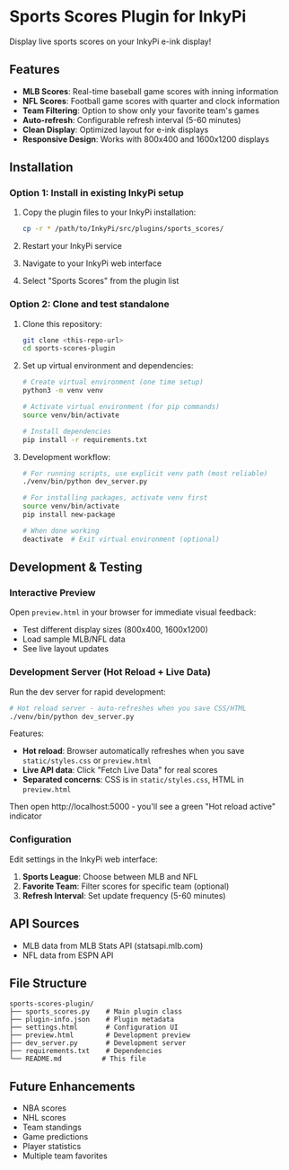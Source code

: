 # Sports Scores Plugin for InkyPi

Display live sports scores on your InkyPi e-ink display!

## Features

- **MLB Scores**: Real-time baseball game scores with inning information
- **NFL Scores**: Football game scores with quarter and clock information
- **Team Filtering**: Option to show only your favorite team's games
- **Auto-refresh**: Configurable refresh interval (5-60 minutes)
- **Clean Display**: Optimized layout for e-ink displays
- **Responsive Design**: Works with 800x400 and 1600x1200 displays

## Installation

### Option 1: Install in existing InkyPi setup

1. Copy the plugin files to your InkyPi installation:
   ```bash
   cp -r * /path/to/InkyPi/src/plugins/sports_scores/
   ```

2. Restart your InkyPi service
3. Navigate to your InkyPi web interface
4. Select "Sports Scores" from the plugin list

### Option 2: Clone and test standalone

1. Clone this repository:
   ```bash
   git clone <this-repo-url>
   cd sports-scores-plugin
   ```

2. Set up virtual environment and dependencies:
   ```bash
   # Create virtual environment (one time setup)
   python3 -m venv venv
   
   # Activate virtual environment (for pip commands)
   source venv/bin/activate
   
   # Install dependencies
   pip install -r requirements.txt
   ```

3. Development workflow:
   ```bash
   # For running scripts, use explicit venv path (most reliable)
   ./venv/bin/python dev_server.py
   
   # For installing packages, activate venv first
   source venv/bin/activate
   pip install new-package
   
   # When done working
   deactivate  # Exit virtual environment (optional)
   ```

## Development & Testing

### Interactive Preview
Open `preview.html` in your browser for immediate visual feedback:
- Test different display sizes (800x400, 1600x1200)
- Load sample MLB/NFL data
- See live layout updates

### Development Server (Hot Reload + Live Data)
Run the dev server for rapid development:
```bash
# Hot reload server - auto-refreshes when you save CSS/HTML
./venv/bin/python dev_server.py
```

Features:
- **Hot reload**: Browser automatically refreshes when you save `static/styles.css` or `preview.html`
- **Live API data**: Click "Fetch Live Data" for real scores
- **Separated concerns**: CSS is in `static/styles.css`, HTML in `preview.html`

Then open http://localhost:5000 - you'll see a green "Hot reload active" indicator

### Configuration
Edit settings in the InkyPi web interface:
1. **Sports League**: Choose between MLB and NFL
2. **Favorite Team**: Filter scores for specific team (optional)
3. **Refresh Interval**: Set update frequency (5-60 minutes)

## API Sources
- MLB data from MLB Stats API (statsapi.mlb.com)
- NFL data from ESPN API

## File Structure
```
sports-scores-plugin/
├── sports_scores.py    # Main plugin class
├── plugin-info.json    # Plugin metadata
├── settings.html       # Configuration UI
├── preview.html        # Development preview
├── dev_server.py       # Development server
├── requirements.txt    # Dependencies
└── README.md          # This file
```

## Future Enhancements
- NBA scores
- NHL scores  
- Team standings
- Game predictions
- Player statistics
- Multiple team favorites